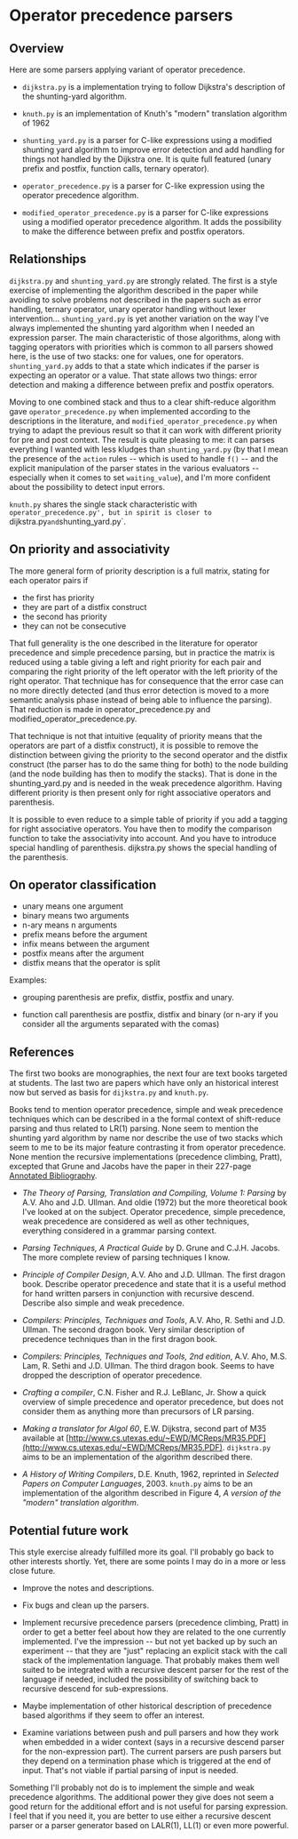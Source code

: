 # Operator precedence parsers

## Overview

Here are some parsers applying variant of operator precedence.

- `dijkstra.py` is a implementation trying to follow Dijkstra's description of the
  shunting-yard algorithm.
  
- `knuth.py` is an implementation of Knuth's "modern" translation algorithm of 1962

- `shunting_yard.py` is a parser for C-like expressions using a modified shunting yard
  algorithm to improve error detection and add handling for things not handled by the
  Dijkstra one.  It is quite full featured (unary prefix and postfix, function calls,
  ternary operator).
  
- `operator_precedence.py` is a parser for C-like expression using the operator
  precedence algorithm.
  
- `modified_operator_precedence.py` is a parser for C-like expressions using a modified
  operator precedence algorithm.  It adds the possibility to make the difference
  between prefix and postfix operators.
  
## Relationships

`dijkstra.py` and `shunting_yard.py` are strongly related.  The first is a style
exercise of implementing the algorithm described in the paper while avoiding to solve
problems not described in the papers such as error handling, ternary operator, unary
operator handling without lexer intervention...  `shunting_yard.py` is yet another
variation on the way I've always implemented the shunting yard algorithm when I needed
an expression parser.  The main characteristic of those algorithms, along with tagging
operators with priorities which is common to all parsers showed here, is the use of
two stacks: one for values, one for operators.  `shunting_yard.py` adds to that a state
which indicates if the parser is expecting an operator or a value.  That state allows
two things: error detection and making a difference between prefix and postfix operators.

Moving to one combined stack and thus to a clear shift-reduce algorithm gave 
`operator_precedence.py` when implemented according to the descriptions in the literature,
and `modified_operator_precedence.py` when trying to adapt the previous result so that it
can work with different priority for pre and post context.  The result is quite pleasing
to me: it can parses everything I wanted with less kludges than `shunting_yard.py` (by that
I mean the presence of the `action` rules -- which is used to handle `f()` -- and the
explicit manipulation of the parser states in the various evaluators -- especially when
it comes to set `waiting_value`), and I'm more confident about the possibility to detect
input errors.

`knuth.py` shares the single stack characteristic with `operator_precedence.py', but in spirit
is closer to `dijkstra.py` and `shunting_yard.py`.

## On priority and associativity

The more general form of priority description is a full matrix, stating for each
operator pairs if
- the first has priority
- they are part of a distfix construct
- the second has priority
- they can not be consecutive

That full generality is the one described in the literature for operator precedence
and simple precedence parsing, but in practice the matrix is reduced using a table
giving a left and right priority for each pair and comparing the right priority of
the left operator with the left priority of the right operator. That technique has
for consequence that the error case can no more directly detected (and thus error
detection is moved to a more semantic analysis phase instead of being able to
influence the parsing). That reduction is made in operator_precedence.py and
modified_operator_precedence.py.

That technique is not that intuitive (equality of priority means that the operators
are part of a distfix construct), it is possible to remove the distinction between
giving the priority to the second operator and the distfix construct (the parser
has to do the same thing for both) to the node building (and the node building has
then to modify the stacks).  That is done in the shunting_yard.py and is needed in
the weak precedence algorithm.  Having different priority is then present only
for right associative operators and parenthesis.

It is possible to even reduce to a simple table of priority if you add a tagging
for right associative operators.  You have then to modify the comparison function
to take the associativity into account.  And you have to introduce special handling
of parenthesis.  dijkstra.py shows the special handling of the parenthesis.

## On operator classification

- unary means one argument
- binary means two arguments
- n-ary means n arguments
- prefix means before the argument
- infix means between the argument
- postfix means after the argument
- distfix means that the operator is split

Examples: 

- grouping parenthesis are prefix, distfix, postfix and unary.
 
- function call parenthesis are postfix, distfix and binary (or n-ary if you consider
all the arguments separated with the comas)

## References

The first two books are monographies, the next four are text books
targeted at students.  The last two are papers which have only an historical
interest now but served as basis for `dijkstra.py` and `knuth.py`.

Books tend to mention operator precedence, simple and weak precedence techniques
which can be described in a the formal context of shift-reduce
parsing and thus related to LR(1) parsing.  None seem to mention the shunting yard
algorithm by name nor describe the use of two stacks which seem to me to be its
major feature contrasting it from operator precedence.   None mention the recursive
implementations (precedence climbing, Pratt), excepted that Grune and Jacobs have
the paper in their 227-page 
[Annotated Bibliography](https://dickgrune.com/Books/PTAPG_2nd_Edition/CompleteList.pdf).

- _The Theory of Parsing, Translation and Compiling, Volume 1: Parsing_ by A.V. Aho
  and J.D. Ullman.  And oldie (1972) but the more theoretical book I've looked at on
  the subject.  Operator precedence, simple precedence, weak precedence are
  considered as well as other techniques, everything considered in a grammar parsing
  context.
 
- _Parsing Techniques, A Practical Guide_ by D. Grune and C.J.H. Jacobs.  The more
  complete review of parsing techniques I know.

- _Principle of Compiler Design_, A.V. Aho and J.D. Ullman.  The first dragon book.
  Describe operator precedence and state that it is a useful method for hand written
  parsers in conjunction with recursive descend.  Describe also simple and weak
  precedence. 
 
- _Compilers: Principles, Techniques and Tools_, A.V. Aho, R. Sethi and J.D. Ullman.
  The second dragon book.  Very similar description of precedence techniques than
  in the first dragon book.
  
- _Compilers: Principles, Techniques and Tools, 2nd edition_, A.V. Aho, M.S. Lam,
  R. Sethi and J.D. Ullman.  The third dragon book.  Seems to have dropped the
  description of operator precedence.

- _Crafting a compiler_, C.N. Fisher and R.J. LeBlanc, Jr.  Show a quick overview
  of simple precedence and operator precedence, but does not consider them as anything
  more than precursors of LR parsing.

- _Making a translator for Algol 60_, E.W. Dijkstra, second part of M35 available at
  [http://www.cs.utexas.edu/~EWD/MCReps/MR35.PDF](http://www.cs.utexas.edu/~EWD/MCReps/MR35.PDF).
  `dijkstra.py` aims to be an implementation of the algorithm described there.

- _A History of Writing Compilers_, D.E. Knuth, 1962, reprinted in _Selected Papers
  on Computer Languages_, 2003.  `knuth.py` aims to be an implementation of the
  algorithm described in Figure 4, _A version of the "modern" translation algorithm_.

## Potential future work

This style exercise already fulfilled more its goal.  I'll probably go back to other
interests shortly.  Yet, there are some points I may do in a more or less close
future.

- Improve the notes and descriptions.

- Fix bugs and clean up the parsers.

- Implement recursive precedence parsers (precedence climbing, Pratt) in order to get
  a better feel about how they are related to the one currently implemented.  I've the
  impression -- but not yet backed up by such an experiment -- that they are "just"
  replacing an explicit stack with the call stack of the implementation language.  That
  probably makes them well suited to be integrated with a recursive descent parser for
  the rest of the language if needed, included the possibility of switching back to
  recursive descend for sub-expressions.

- Maybe implementation of other historical description of precedence based algorithms
  if they seem to offer an interest.

- Examine variations between push and pull parsers and how they work when embedded in
  a wider context (says in a recursive descend parser for the non-expression part). The
  current parsers are push parsers but they depend on a termination phase which is
  triggered at the end of input.  That's not viable if partial parsing of input is needed.

Something I'll probably not do is to implement the simple and weak precedence
algorithms.  The additional power they give does not seem a good return for the
additional effort and is not useful for parsing expression. I feel that if you
need it, you are better to use either a recursive descent parser or a parser
generator based on LALR(1), LL(1) or even more powerful.
